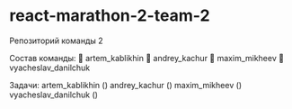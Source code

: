 # react-marathon-2-team-2

Репозиторий команды 2

Состав команды:
👤 artem_kablikhin
👤 andrey_kachur
👤 maxim_mikheev
👤 vyacheslav_danilchuk

Задачи:
artem_kablikhin ()
andrey_kachur ()
maxim_mikheev ()
vyacheslav_danilchuk ()